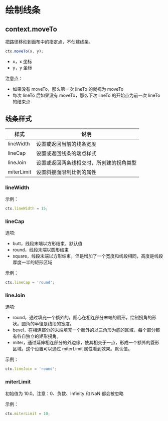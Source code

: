 # 绘制线条

## context.moveTo

把路径移动到画布中的指定点，不创建线条。

```javascript
ctx.moveTo(x, y);
```

- x，x 坐标
- y，y 坐标

注意点：

- 如果没有 moveTo，那么第一次 lineTo 的就视为 moveTo
- 每次 lineTo 后如果没有 moveTo，那么下次 lineTo 的开始点为前一次 lineTo 的结束点

## 线条样式

|样式|说明|
|----|----|
|lineWidth|设置或返回当前的线条宽度|
|lineCap|设置或返回线条的端点样式|
|lineJoin|设置或返回两条线相交时，所创建的拐角类型|
|miterLimit|设置斜接面限制比例的属性|

### lineWidth

示例：
```javascript
ctx.lineWidth = 15;
```

### lineCap

选项:
- butt，线段末端以方形结束，默认值
- round，线段末端以圆形结束
- square，线段末端以方形结束，但是增加了一个宽度和线段相同，高度是线段厚度一半的矩形区域

示例：
```javascript
ctx.lineCap = 'round';
```

### lineJoin

选项:
- round，通过填充一个额外的，圆心在相连部分末端的扇形，绘制拐角的形状。圆角的半径是线段的宽度。
- bevel，在相连部分的末端填充一个额外的以三角形为底的区域，每个部分都有各自独立的矩形拐角。
- miter，通过延伸相连部分的外边缘，使其相交于一点，形成一个额外的菱形区域。这个设置可以通过 miterLimit 属性看到效果。默认值。

示例：
```javascript
ctx.lineJoin = 'round';
```

### miterLimit

初始值为 10.0。注意：0、负数、Infinity 和 NaN 都会被忽略

示例：
```javascript
ctx.miterLimit = 10;
```
